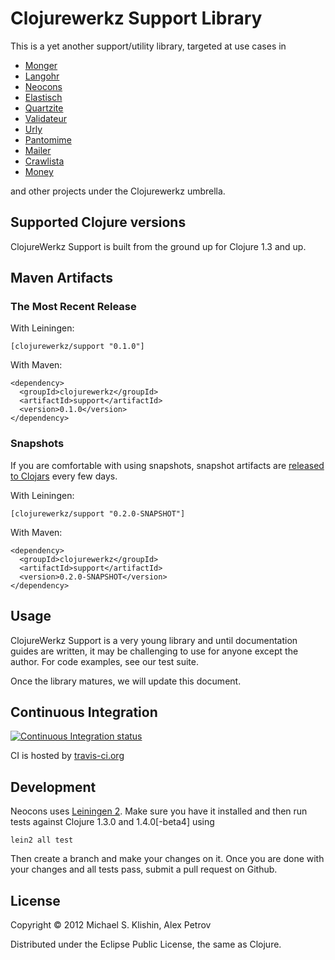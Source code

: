 # Clojurewerkz Support Library

This is a yet another support/utility library, targeted at use cases in

 * [Monger](https://github.com/michaelklishin/monger)
 * [Langohr](https://github.com/michaelklishin/langohr)
 * [Neocons](https://github.com/michaelklishin/neocons)
 * [Elastisch](https://github.com/clojurewerkz/elastisch)
 * [Quartzite](https://github.com/michaelklishin/quartzite)
 * [Validateur](https://github.com/michaelklishin/validateur)
 * [Urly](https://github.com/michaelklishin/urly)
 * [Pantomime](https://github.com/michaelklishin/pantomime)
 * [Mailer](https://github.com/clojurewerkz/mailer)
 * [Crawlista](https://github.com/michaelklishin/crawlista)
 * [Money](https://github.com/clojurewerkz/money)

and other projects under the Clojurewerkz umbrella.


## Supported Clojure versions

ClojureWerkz Support is built from the ground up for Clojure 1.3 and up.



## Maven Artifacts

### The Most Recent Release

With Leiningen:

    [clojurewerkz/support "0.1.0"]

With Maven:

    <dependency>
      <groupId>clojurewerkz</groupId>
      <artifactId>support</artifactId>
      <version>0.1.0</version>
    </dependency>


### Snapshots

If you are comfortable with using snapshots, snapshot artifacts are [released to Clojars](https://clojars.org/clojurewerkz/support) every few days.

With Leiningen:

    [clojurewerkz/support "0.2.0-SNAPSHOT"]


With Maven:

    <dependency>
      <groupId>clojurewerkz</groupId>
      <artifactId>support</artifactId>
      <version>0.2.0-SNAPSHOT</version>
    </dependency>


## Usage

ClojureWerkz Support is a very young library and until documentation guides are written,
it may be challenging to use for anyone except the author. For code examples, see our test
suite.

Once the library matures, we will update this document.


## Continuous Integration

[![Continuous Integration status](https://secure.travis-ci.org/clojurewerkz/support.png)](http://travis-ci.org/clojurewerkz/support)


CI is hosted by [travis-ci.org](http://travis-ci.org)



## Development

Neocons uses [Leiningen 2](https://github.com/technomancy/leiningen/blob/master/doc/TUTORIAL.md). Make sure you have it installed and then run tests against Clojure 1.3.0 and 1.4.0[-beta4] using

    lein2 all test

Then create a branch and make your changes on it. Once you are done with your changes and all tests pass, submit
a pull request on Github.



## License

Copyright © 2012 Michael S. Klishin, Alex Petrov

Distributed under the Eclipse Public License, the same as Clojure.
